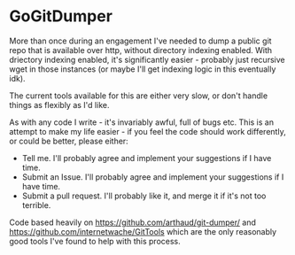# GoGitDumper

More than once during an engagement I've needed to dump a public git repo that is available over http, without directory indexing enabled. With driectory indexing enabled, it's significantly easier - probably just recursive wget in those instances (or maybe I'll get indexing logic in this eventually idk).

The current tools available for this are either very slow, or don't handle things as flexibly as I'd like. 


As with any code I write - it's invariably awful, full of bugs etc. This is an attempt to make my life easier - if you feel the code should work differently, or could be better, please either:
- Tell me. I'll probably agree and implement your suggestions if I have time.
- Submit an Issue. I'll probably agree and implement your suggestions if I have time.
- Submit a pull request. I'll probably like it, and merge it if it's not too terrible.

Code based heavily on https://github.com/arthaud/git-dumper/ and https://github.com/internetwache/GitTools which are the only reasonably good tools I've found to help with this process.